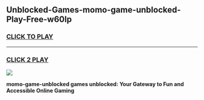 
## Unblocked-Games-momo-game-unblocked-Play-Free-w60lp
<h3>
<a href="https://premium76.site?title=momo-game-unblocked&ref=23A">CLICK TO PLAY</a></h3>
<hr>

<h3>
<a href="https://premium76.site?title=momo-game-unblocked&ref=23A">CLICK 2 PLAY</a>
  
</h3>

<a href="https://premium76.site?title=momo-game-unblocked&ref=23A"><img src="https://clearcache.store/games.png"></a>


**momo-game-unblocked games unblocked: Your Gateway to Fun and Accessible Online Gaming**
